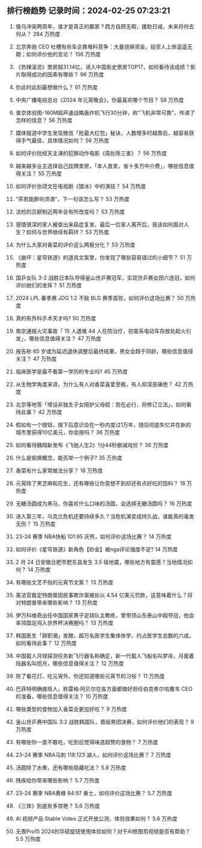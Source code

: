 
## 排行榜趋势 记录时间：2024-02-25 07:23:21
  
  1. 俄乌冲突两周年，谁才是真正的赢家？西方自顾无暇，援助日减，未来将何去何从？ 284 万热度
    
  2. 北京奔驰 CEO 吐槽有些车企靠堆料竞争：大量烧掉资金，投资人上岸遥遥无期；如何评价他的言论？ 156 万热度
    
  3. 《热辣滚烫》票房超31.14亿，进入中国影史票房TOP17，如何看待该成绩？影片取得成功的因素有哪些？ 96 万热度
    
  4. 你此时此刻最想做什么？ 61 万热度
    
  5. 中央广播电视总台《2024 年元宵晚会》，你最喜欢哪个节目？ 58 万热度
    
  6. 普京体验图-160M超声速战略轰炸机飞行30分钟，称“飞机非常可靠”。传递了怎样的信息？ 56 万热度
    
  7. 媒体报道中学生发现微信「抢最大红包」秘诀，人数增多时越靠后，越容易获得手气最佳，具体情况如何？ 56 万热度
    
  8. 如何评价阮经天主演的犯罪动作电影《周处除三害》？ 56 万热度
    
  9. 越来越多业主选择自己挂牌卖房，「本人直卖，省十多万中介费」，哪些信息值得关注？ 55 万热度
    
  10. 如何评价张颂文在电视剧《猎冰》中的演技？ 54 万热度
    
  11. “茶若能醉何须酒”，下一句该怎么写？ 53 万热度
    
  12. 法检的员额制近两年会有所改变吗？ 53 万热度
    
  13. 感情很深的家人被查出来癌症复发，最后一位家人离开后，我该如何面对人生？如何与世界继续有羁绊？ 53 万热度
    
  14. 为什么大家对香菜的评价这么两极分化？ 53 万热度
    
  15. 《崩坏：星穹铁道》的道具文案里，你发现了哪些容易错过的小细节？ 51 万热度
    
  16. 国乒女队 3-2 战胜日本队夺得釜山世乒赛冠军，实现世乒赛女团六连冠，如何评价她们的发挥？ 51 万热度
    
  17. 2024 LPL 春季赛 JDG 1:2 不敌 BLG 赛季首败，如何评价这场比赛？ 50 万热度
    
  18. 真的有外科手术天才吗? 50 万热度
    
  19. 南京通报火灾事故「 15 人遇难 44 人在院治疗，初查系电动车存放处起火引发」，哪些信息值得关注？ 47 万热度
    
  20. 报告称 65 岁或为延迟退休调整后最终结果，男女会趋于同龄，哪些信息值得关注？ 47 万热度
    
  21. 临床医学是最不看第一学历的专业吗? 45 万热度
    
  22. 从生物学角度来讲，为什么有人对香菜喜爱至极，有人却深恶痛绝？ 42 万热度
    
  23. 北京等地答「增设非独生子女陪护父母假：势在必行，将修订立法」，如何看待此事？ 42 万热度
    
  24. 假如有一个按钮，按下后意识会在一秒内度过1万年，随后彻底失忆并在新的城市里获得10亿美元，你会按吗？ 36 万热度
    
  25. 如何看待魏翔新发布《飞驰人生2》1分44秒删减戏份？ 36 万热度
    
  26. 什么是偷换概念，能否举一个例子? 35 万热度
    
  27. 香菜有什么家常做法分享？ 18 万热度
    
  28. 元宵除了黑芝麻和花生，还有哪些让你意想不到却还有点好吃的馅料？ 16 万热度
    
  29. 无糖汤圆成为黑马，你喜欢什么口味的汤圆，会选择无糖汤圆吗？ 16 万热度
    
  30. 进入第三年，乌克兰危机还要持续多久？当危机演变成持久战，谁能真的毫发无伤？ 15 万热度
    
  31. 23-24 赛季 NBA快船 101:95 灰熊，如何评价这场比赛？ 14 万热度
    
  32. 如何评价《星穹铁道》新角色【砂金】被nga评论强度不足? 14 万热度
    
  33. 2 月 24 日安徽合肥市肥东县发生 3.5 级地震，哪些地方有震感？当地情况如何？ 14 万热度
    
  34. 有哪些文艺不俗的元宵节文案？ 13 万热度
    
  35. 美法官裁定特朗普因民事欺诈案被处以 4.54 亿美元罚款，这意味着什么？将对特朗普带来哪些影响？ 13 万热度
    
  36. 伊万科维奇出任中国国家男子足球队主教练，曾带领山东泰山中超夺冠，他会率领国足闯入世界杯决赛圈吗？ 13 万热度
    
  37. 韩国医生「辞职潮」发酵，超万名医学生集体休学，约占医学生总数的六成，如何看待此事？ 12 万热度
    
  38. 中国载人月球探测任务新飞行器名称确定，新一代载人飞船名叫梦舟，月面着陆器名叫揽月，哪些信息值得关注？ 12 万热度
    
  39. 除了看花灯、吃元宵外，你还知道哪些元宵节的习俗？ 11 万热度
    
  40. 巴菲特明确接班人，称雷格·阿贝尔在各方面都做好担任伯克希尔哈撒韦 CEO 的准备，哪些信息值得关注？ 10 万热度
    
  41. 哪些类型的食物加入香菜会更加好吃？ 9 万热度
    
  42. 釜山世乒赛中国队 3:2 战胜韩国队，晋级男团决赛，如何评价他们的表现？ 9 万热度
    
  43. 有哪些你一直不敢吃，吃到后觉得味道超赞的食物？ 7 万热度
    
  44. 23-24 赛季 NBA马刺 118:123 湖人，如何评价这场比赛？ 7 万热度
    
  45. 汤圆除了水煮，还有哪些隐藏吃法？ 5.8 万热度
    
  46. 残疾给你带来哪些影响？ 5.7 万热度
    
  47. 23-24 赛季 NBA黄蜂 84:97 勇士，如何评价这场比赛？ 5.7 万热度
    
  48. 《三体》到底有多惊艳？ 5.6 万热度
    
  49. AI 视频产品 Stable Video 正式开放公测，体验效果如何？ 5.6 万热度
    
  50. 无畏Pro15 2024的华硕旋钮使用体验如何？对于AI修图剪视频是否有帮助？ 5.5 万热度
    